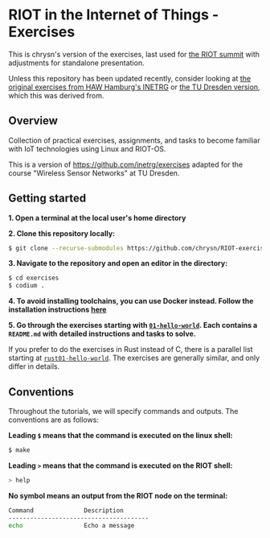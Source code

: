 # RIOT in the Internet of Things - Exercises

This is chrysn's version of the exercises, last used for [the RIOT summit](https://summit.riot-os.org/2024/) with adjustments for standalone presentation.

Unless this repository has been updated recently, consider looking at [the original exercises from HAW Hamburg's INETRG](https://github.com/inetrg/exercises) or [the TU Dresden version](https://github.com/netd-tud/WSN-exercises), which this was derived from.

## Overview

Collection of practical exercises, assignments, and tasks to become familiar
with IoT technologies using Linux and RIOT-OS.

This is a version of https://github.com/inetrg/exercises
adapted for the course "Wireless Sensor Networks" at TU Dresden.

## Getting started

**1. Open a terminal at the local user's home directory**

**2. Clone this repository locally:**
```sh
$ git clone --recurse-submodules https://github.com/chrysn/RIOT-exercises --branch 2024-standalone
```

**3. Navigate to the repository and open an editor in the directory:**
```sh
$ cd exercises
$ codium .
```

**4. To avoid installing toolchains, you can use Docker instead. Follow the installation instructions [here](https://doc.riot-os.org/getting-started.html#docker)**

**5. Go through the exercises starting with [`01-hello-world`](./01-hello-world/README.md). Each contains a `README.md` with**
   **detailed instructions and tasks to solve.**

   If you prefer to do the exercises in Rust instead of C, there is a parallel list starting at [`rust01-hello-world`](./rust01-hello-world/README.md).
   The exercises are generally similar, and only differ in details.


## Conventions
Throughout the tutorials, we will specify commands and outputs.
The conventions are as follows:

**Leading `$` means that the command is executed on the linux shell:**
```sh
$ make
```

**Leading `>` means that the command is executed on the RIOT shell:**
```sh
> help
```

**No symbol means an output from the RIOT node on the terminal:**
```sh
Command              Description
---------------------------------------
echo                 Echo a message
```
